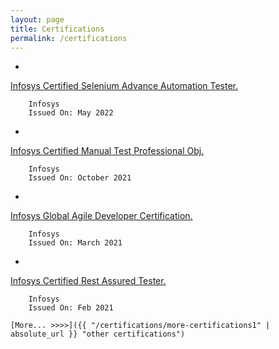 ```yaml
---
layout: page
title: Certifications
permalink: /certifications
---
```



- 
<a title="View Certificate" href="https://drive.google.com/file/d/1OgKbiQ3j8FreghgDOoYfn3ohrSBdCWl0/view" target="_blank">Infosys Certified Selenium Advance Automation Tester.</a>

        Infosys
        Issued On: May 2022

- 
<a title="View Certificate" href="https://drive.google.com/file/d/1LHSLiQz_PJwe7ILNVIlA1QBJ_bVrHLdh/view" target="_blank" >
Infosys Certified Manual Test Professional Obj.</a>

        Infosys
        Issued On: October 2021

- 
<a title="View Certificate" href="https://drive.google.com/file/d/160HzDfDXyCfqhWZctGAMKp_KMIoKPrFi/view" target="_blank">
Infosys Global Agile Developer Certification.</a>

        Infosys
        Issued On: March 2021

- 
<a title="View Certificate" href="https://drive.google.com/file/d/1k6qnEgEszU6ee89boZpuyyJmX1l5Pnbt/view" target="_blank">
Infosys Certified Rest Assured Tester. </a>
        
        Infosys
        Issued On: Feb 2021

    [More... >>>>]({{ "/certifications/more-certifications1" | absolute_url }} "other certifications")
